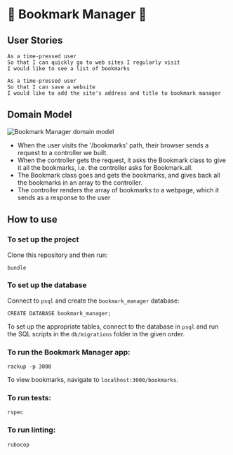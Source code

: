# :bookmark: Bookmark Manager :bookmark:

## User Stories

```
As a time-pressed user
So that I can quickly go to web sites I regularly visit
I would like to see a list of bookmarks

As a time-pressed user
So that I can save a website
I would like to add the site's address and title to bookmark manager
```

## Domain Model

![Bookmark Manager domain model](https://user-images.githubusercontent.com/23095774/59607355-1edd5400-910b-11e9-8c46-d69e375b14e0.png)

- When the user visits the '/bookmarks' path, their browser sends a request to a controller we built.
- When the controller gets the request, it asks the Bookmark class to give it all the bookmarks, i.e. the controller asks for Bookmark.all.
- The Bookmark class goes and gets the bookmarks, and gives back all the bookmarks in an array to the controller.
- The controller renders the array of bookmarks to a webpage, which it sends as a response to the user



## How to use

### To set up the project

Clone this repository and then run:

```
bundle
```

### To set up the database

Connect to `psql` and create the `bookmark_manager` database:

```
CREATE DATABASE bookmark_manager;
```

To set up the appropriate tables, connect to the database in `psql` and run the SQL scripts in the `db/migrations` folder in the given order.

### To run the Bookmark Manager app:

```
rackup -p 3000
```
To view bookmarks, navigate to `localhost:3000/bookmarks`.


### To run tests:

```
rspec
```

### To run linting:

```
rubocop
```